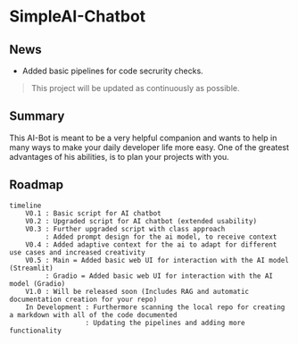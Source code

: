 # SimpleAI-Chatbot
## News
- Added basic pipelines for code secrurity checks.
> This project will be updated as continuously as possible.

## Summary

This AI-Bot is meant to be a very helpful companion and wants to help in many ways to make your daily developer life more easy. One of the greatest advantages of his abilities, is to plan your projects with you.

## Roadmap

```mermaid
timeline
    V0.1 : Basic script for AI chatbot
    V0.2 : Upgraded script for AI chatbot (extended usability)
    V0.3 : Further upgraded script with class approach
         : Added prompt design for the ai model, to receive context
    V0.4 : Added adaptive context for the ai to adapt for different use cases and increased creativity
    V0.5 : Main = Added basic web UI for interaction with the AI model (Streamlit)
         : Gradio = Added basic web UI for interaction with the AI model (Gradio)
    V1.0 : Will be released soon (Includes RAG and automatic documentation creation for your repo)
    In Development : Furthermore scanning the local repo for creating a markdown with all of the code documented
                   : Updating the pipelines and adding more functionality

